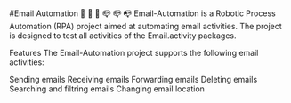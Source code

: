 #Email Automation
🤖 📧 	📧 📪 📪 📭
Email-Automation is a Robotic Process Automation (RPA) project aimed at automating email activities. The project is designed to test all activities of the Email.activity packages.

Features
The Email-Automation project supports the following email activities:

Sending emails
Receiving emails
Forwarding emails
Deleting  emails
Searching and filtring emails
Changing email location

